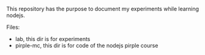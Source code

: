 This repository has the purpose to document my experiments while learning nodejs.

Files:

- lab, this dir is for experiments
- pirple-mc, this dir is for code of the nodejs pirple course
